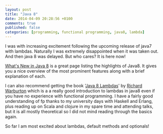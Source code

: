 ```yaml
---
layout: post
title: "Java 8"
date: 2014-04-09 20:28:56 +0100
comments: true
published: false
categories: [programming, functional programming, java8, lambda]
---
```

I was with increasing excitement following the upcoming release of java7 with lambdas. Naturally I was extremely disappointed when it was taken out. And then java 8 was delayed. But who cares? It is here now!

[What's New in Java 8](https://leanpub.com/whatsnewinjava8/read) is a great page listing the highlights of Java8. It gives you a nice overview of the most prominent features along with a brief explanation of each.

I can also recommend getting the book '[Java 8 Lambdas](http://shop.oreilly.com/product/0636920030713.do)' by [Richard Warburton](https://twitter.com/RichardWarburto) which is a a really good introduction to lambdas in java8 even if you have no experience with functional programming. I have a fairly good understanding of fp thanks to my university days with Haskell and Erlang, plus reading up on Scala and clojure in my spare time and attending talks, but it is all mostly theoretical so I did not mind reading through the basics again.

So far I am most excited about lambdas, default methods and optionals!